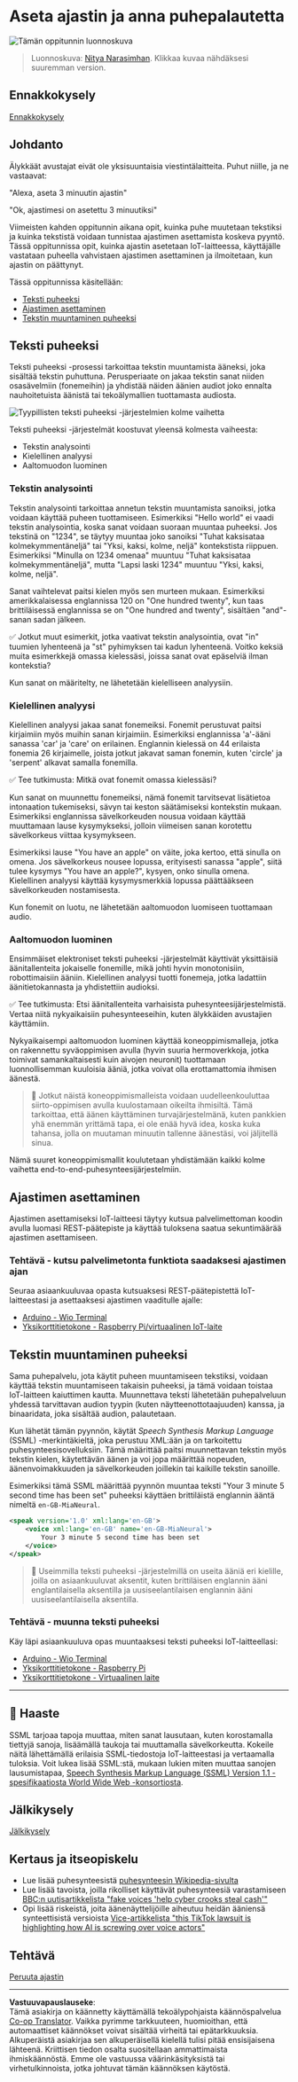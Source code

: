 <!--
CO_OP_TRANSLATOR_METADATA:
{
  "original_hash": "b73fe10ec6b580fba2affb6f6e0a5c4d",
  "translation_date": "2025-08-27T22:24:46+00:00",
  "source_file": "6-consumer/lessons/3-spoken-feedback/README.md",
  "language_code": "fi"
}
-->
# Aseta ajastin ja anna puhepalautetta

![Tämän oppitunnin luonnoskuva](../../../../../translated_images/lesson-23.f38483e1d4df4828990d3f02d60e46c978b075d384ae7cb4f7bab738e107c850.fi.jpg)

> Luonnoskuva: [Nitya Narasimhan](https://github.com/nitya). Klikkaa kuvaa nähdäksesi suuremman version.

## Ennakkokysely

[Ennakkokysely](https://black-meadow-040d15503.1.azurestaticapps.net/quiz/45)

## Johdanto

Älykkäät avustajat eivät ole yksisuuntaisia viestintälaitteita. Puhut niille, ja ne vastaavat:

"Alexa, aseta 3 minuutin ajastin"

"Ok, ajastimesi on asetettu 3 minuutiksi"

Viimeisten kahden oppitunnin aikana opit, kuinka puhe muutetaan tekstiksi ja kuinka tekstistä voidaan tunnistaa ajastimen asettamista koskeva pyyntö. Tässä oppitunnissa opit, kuinka ajastin asetetaan IoT-laitteessa, käyttäjälle vastataan puheella vahvistaen ajastimen asettaminen ja ilmoitetaan, kun ajastin on päättynyt.

Tässä oppitunnissa käsitellään:

* [Teksti puheeksi](../../../../../6-consumer/lessons/3-spoken-feedback)
* [Ajastimen asettaminen](../../../../../6-consumer/lessons/3-spoken-feedback)
* [Tekstin muuntaminen puheeksi](../../../../../6-consumer/lessons/3-spoken-feedback)

## Teksti puheeksi

Teksti puheeksi -prosessi tarkoittaa tekstin muuntamista ääneksi, joka sisältää tekstin puhuttuna. Perusperiaate on jakaa tekstin sanat niiden osasävelmiin (fonemeihin) ja yhdistää näiden äänien audiot joko ennalta nauhoitetuista äänistä tai tekoälymallien tuottamasta audiosta.

![Tyypillisten teksti puheeksi -järjestelmien kolme vaihetta](../../../../../translated_images/tts-overview.193843cf3f5ee09f8b3371a9fdaeb0f116698a07ca69daaa77158da4800e5453.fi.png)

Teksti puheeksi -järjestelmät koostuvat yleensä kolmesta vaiheesta:

* Tekstin analysointi
* Kielellinen analyysi
* Aaltomuodon luominen

### Tekstin analysointi

Tekstin analysointi tarkoittaa annetun tekstin muuntamista sanoiksi, jotka voidaan käyttää puheen tuottamiseen. Esimerkiksi "Hello world" ei vaadi tekstin analysointia, koska sanat voidaan suoraan muuntaa puheeksi. Jos tekstinä on "1234", se täytyy muuntaa joko sanoiksi "Tuhat kaksisataa kolmekymmentäneljä" tai "Yksi, kaksi, kolme, neljä" kontekstista riippuen. Esimerkiksi "Minulla on 1234 omenaa" muuntuu "Tuhat kaksisataa kolmekymmentäneljä", mutta "Lapsi laski 1234" muuntuu "Yksi, kaksi, kolme, neljä".

Sanat vaihtelevat paitsi kielen myös sen murteen mukaan. Esimerkiksi amerikkalaisessa englannissa 120 on "One hundred twenty", kun taas brittiläisessä englannissa se on "One hundred and twenty", sisältäen "and"-sanan sadan jälkeen.

✅ Jotkut muut esimerkit, jotka vaativat tekstin analysointia, ovat "in" tuumien lyhenteenä ja "st" pyhimyksen tai kadun lyhenteenä. Voitko keksiä muita esimerkkejä omassa kielessäsi, joissa sanat ovat epäselviä ilman kontekstia?

Kun sanat on määritelty, ne lähetetään kielelliseen analyysiin.

### Kielellinen analyysi

Kielellinen analyysi jakaa sanat fonemeiksi. Fonemit perustuvat paitsi kirjaimiin myös muihin sanan kirjaimiin. Esimerkiksi englannissa 'a'-ääni sanassa 'car' ja 'care' on erilainen. Englannin kielessä on 44 erilaista fonemia 26 kirjaimelle, joista jotkut jakavat saman fonemin, kuten 'circle' ja 'serpent' alkavat samalla fonemilla.

✅ Tee tutkimusta: Mitkä ovat fonemit omassa kielessäsi?

Kun sanat on muunnettu fonemeiksi, nämä fonemit tarvitsevat lisätietoa intonaation tukemiseksi, sävyn tai keston säätämiseksi kontekstin mukaan. Esimerkiksi englannissa sävelkorkeuden nousua voidaan käyttää muuttamaan lause kysymykseksi, jolloin viimeisen sanan korotettu sävelkorkeus viittaa kysymykseen.

Esimerkiksi lause "You have an apple" on väite, joka kertoo, että sinulla on omena. Jos sävelkorkeus nousee lopussa, erityisesti sanassa "apple", siitä tulee kysymys "You have an apple?", kysyen, onko sinulla omena. Kielellinen analyysi käyttää kysymysmerkkiä lopussa päättääkseen sävelkorkeuden nostamisesta.

Kun fonemit on luotu, ne lähetetään aaltomuodon luomiseen tuottamaan audio.

### Aaltomuodon luominen

Ensimmäiset elektroniset teksti puheeksi -järjestelmät käyttivät yksittäisiä äänitallenteita jokaiselle fonemille, mikä johti hyvin monotonisiin, robottimaisiin ääniin. Kielellinen analyysi tuotti fonemeja, jotka ladattiin äänitietokannasta ja yhdistettiin audioksi.

✅ Tee tutkimusta: Etsi äänitallenteita varhaisista puhesynteesijärjestelmistä. Vertaa niitä nykyaikaisiin puhesynteeseihin, kuten älykkäiden avustajien käyttämiin.

Nykyaikaisempi aaltomuodon luominen käyttää koneoppimismalleja, jotka on rakennettu syväoppimisen avulla (hyvin suuria hermoverkkoja, jotka toimivat samankaltaisesti kuin aivojen neuronit) tuottamaan luonnollisemman kuuloisia ääniä, jotka voivat olla erottamattomia ihmisen äänestä.

> 💁 Jotkut näistä koneoppimismalleista voidaan uudelleenkouluttaa siirto-oppimisen avulla kuulostamaan oikeilta ihmisiltä. Tämä tarkoittaa, että äänen käyttäminen turvajärjestelmänä, kuten pankkien yhä enemmän yrittämä tapa, ei ole enää hyvä idea, koska kuka tahansa, jolla on muutaman minuutin tallenne äänestäsi, voi jäljitellä sinua.

Nämä suuret koneoppimismallit koulutetaan yhdistämään kaikki kolme vaihetta end-to-end-puhesynteesijärjestelmiin.

## Ajastimen asettaminen

Ajastimen asettamiseksi IoT-laitteesi täytyy kutsua palvelimettoman koodin avulla luomasi REST-päätepiste ja käyttää tuloksena saatua sekuntimäärää ajastimen asettamiseen.

### Tehtävä - kutsu palvelimetonta funktiota saadaksesi ajastimen ajan

Seuraa asiaankuuluvaa opasta kutsuaksesi REST-päätepistettä IoT-laitteestasi ja asettaaksesi ajastimen vaaditulle ajalle:

* [Arduino - Wio Terminal](wio-terminal-set-timer.md)
* [Yksikorttitietokone - Raspberry Pi/virtuaalinen IoT-laite](single-board-computer-set-timer.md)

## Tekstin muuntaminen puheeksi

Sama puhepalvelu, jota käytit puheen muuntamiseen tekstiksi, voidaan käyttää tekstin muuntamiseen takaisin puheeksi, ja tämä voidaan toistaa IoT-laitteen kaiuttimen kautta. Muunnettava teksti lähetetään puhepalveluun yhdessä tarvittavan audion tyypin (kuten näytteenottotaajuuden) kanssa, ja binaaridata, joka sisältää audion, palautetaan.

Kun lähetät tämän pyynnön, käytät *Speech Synthesis Markup Language* (SSML) -merkintäkieltä, joka perustuu XML:ään ja on tarkoitettu puhesynteesisovelluksiin. Tämä määrittää paitsi muunnettavan tekstin myös tekstin kielen, käytettävän äänen ja voi jopa määrittää nopeuden, äänenvoimakkuuden ja sävelkorkeuden joillekin tai kaikille tekstin sanoille.

Esimerkiksi tämä SSML määrittää pyynnön muuntaa teksti "Your 3 minute 5 second time has been set" puheeksi käyttäen brittiläistä englannin ääntä nimeltä `en-GB-MiaNeural`.

```xml
<speak version='1.0' xml:lang='en-GB'>
    <voice xml:lang='en-GB' name='en-GB-MiaNeural'>
        Your 3 minute 5 second time has been set
    </voice>
</speak>
```

> 💁 Useimmilla teksti puheeksi -järjestelmillä on useita ääniä eri kielille, joilla on asiaankuuluvat aksentit, kuten brittiläisen englannin ääni englantilaisella aksentilla ja uusiseelantilaisen englannin ääni uusiseelantilaisella aksentilla.

### Tehtävä - muunna teksti puheeksi

Käy läpi asiaankuuluva opas muuntaaksesi teksti puheeksi IoT-laitteellasi:

* [Arduino - Wio Terminal](wio-terminal-text-to-speech.md)
* [Yksikorttitietokone - Raspberry Pi](pi-text-to-speech.md)
* [Yksikorttitietokone - Virtuaalinen laite](virtual-device-text-to-speech.md)

---

## 🚀 Haaste

SSML tarjoaa tapoja muuttaa, miten sanat lausutaan, kuten korostamalla tiettyjä sanoja, lisäämällä taukoja tai muuttamalla sävelkorkeutta. Kokeile näitä lähettämällä erilaisia SSML-tiedostoja IoT-laitteestasi ja vertaamalla tuloksia. Voit lukea lisää SSML:stä, mukaan lukien miten muuttaa sanojen lausumistapaa, [Speech Synthesis Markup Language (SSML) Version 1.1 -spesifikaatiosta World Wide Web -konsortiosta](https://www.w3.org/TR/speech-synthesis11/).

## Jälkikysely

[Jälkikysely](https://black-meadow-040d15503.1.azurestaticapps.net/quiz/46)

## Kertaus ja itseopiskelu

* Lue lisää puhesynteesistä [puhesynteesin Wikipedia-sivulta](https://wikipedia.org/wiki/Speech_synthesis)
* Lue lisää tavoista, joilla rikolliset käyttävät puhesynteesiä varastamiseen [BBC:n uutisartikkelista "fake voices 'help cyber crooks steal cash'"](https://www.bbc.com/news/technology-48908736)
* Opi lisää riskeistä, joita äänenäyttelijöille aiheutuu heidän ääniensä synteettisistä versioista [Vice-artikkelista "this TikTok lawsuit is highlighting how AI is screwing over voice actors"](https://www.vice.com/en/article/z3xqwj/this-tiktok-lawsuit-is-highlighting-how-ai-is-screwing-over-voice-actors)

## Tehtävä

[Peruuta ajastin](assignment.md)

---

**Vastuuvapauslauseke**:  
Tämä asiakirja on käännetty käyttämällä tekoälypohjaista käännöspalvelua [Co-op Translator](https://github.com/Azure/co-op-translator). Vaikka pyrimme tarkkuuteen, huomioithan, että automaattiset käännökset voivat sisältää virheitä tai epätarkkuuksia. Alkuperäistä asiakirjaa sen alkuperäisellä kielellä tulisi pitää ensisijaisena lähteenä. Kriittisen tiedon osalta suositellaan ammattimaista ihmiskäännöstä. Emme ole vastuussa väärinkäsityksistä tai virhetulkinnoista, jotka johtuvat tämän käännöksen käytöstä.